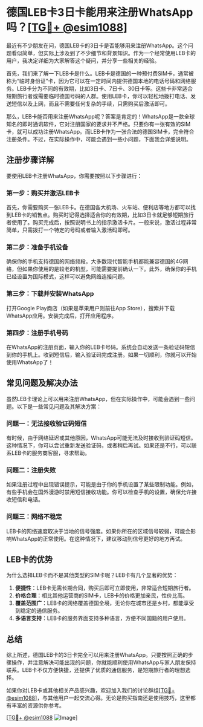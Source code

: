 # 德国LEB卡3日卡能用来注册WhatsApp吗？[[TG💪+ @esim1088](https://t.me/s/esim1088)]

最近有不少朋友在问，德国LEB卡的3日卡是否能够用来注册WhatsApp。这个问题看似简单，但实际上涉及到了不少细节和背景知识。作为一个经常使用LEB卡的用户，我决定详细为大家解答这个疑问，并分享一些相关的经验。

首先，我们来了解一下LEB卡是什么。LEB卡是德国的一种预付费SIM卡，通常被称为“临时身份证”卡，因为它可以在一定时间内提供德国本地的电话号码和网络服务。LEB卡分为不同的有效期，比如3日卡、7日卡、30日卡等。这些卡非常适合短期旅行者或需要临时德国号码的人群。使用LEB卡，你可以轻松地拨打电话、发送短信以及上网，而且不需要任何复杂的手续，只需购买后激活即可。

那么，LEB卡能否用来注册WhatsApp呢？答案是肯定的！WhatsApp是一款全球知名的即时通讯软件，它对注册国家的要求并不严格。只要你有一张有效的SIM卡，就可以成功注册WhatsApp。而LEB卡作为一张合法的德国SIM卡，完全符合注册条件。不过，在实际操作中，可能会遇到一些小问题，下面我会详细说明。

## 注册步骤详解

要使用LEB卡注册WhatsApp，你需要按照以下步骤进行：

### 第一步：购买并激活LEB卡
首先，你需要购买一张LEB卡。在德国各大机场、火车站、便利店等地方都可以找到LEB卡的销售点。购买时记得选择适合你的有效期，比如3日卡就足够短期旅行者使用了。购买完成后，按照说明书上的指示激活卡片。一般来说，激活过程非常简单，只需拨打一个特定的号码或者输入激活码即可。

### 第二步：准备手机设备
确保你的手机支持德国的网络频段。大多数现代智能手机都能兼容德国的4G网络，但如果你使用的是较老的机型，可能需要提前确认一下。此外，确保你的手机已经设置为国际模式，这样可以避免网络连接问题。

### 第三步：下载并安装WhatsApp
打开Google Play商店（如果是苹果用户则前往App Store），搜索并下载WhatsApp应用。安装完成后，打开应用程序。

### 第四步：注册手机号码
在WhatsApp的注册页面，输入你的LEB卡号码。系统会自动发送一条验证码短信到你的手机上。收到短信后，输入验证码完成注册。如果一切顺利，你就可以开始使用WhatsApp了！

## 常见问题及解决办法

虽然LEB卡理论上可以用来注册WhatsApp，但在实际操作中，可能会遇到一些问题。以下是一些常见问题及其解决方案：

### 问题一：无法接收验证码短信
有时候，由于网络延迟或其他原因，WhatsApp可能无法及时接收到验证码短信。这种情况下，你可以尝试重新发送验证码，或者稍后再试。如果还是不行，可以联系LEB卡的服务商客服，寻求帮助。

### 问题二：注册失败
如果注册过程中出现错误提示，可能是由于你的手机设置了某些限制功能。例如，有些手机会在国外漫游时禁用短信接收功能。你可以检查手机的设置，确保允许接收短信和电话。

### 问题三：网络不稳定
LEB卡的网络速度取决于当地的信号强度。如果你所在的区域信号较弱，可能会影响WhatsApp的正常使用。在这种情况下，建议移动到信号更好的地方再试。

## LEB卡的优势

为什么选择LEB卡而不是其他类型的SIM卡呢？LEB卡有几个显著的优势：

1. **便捷性**：LEB卡无需长期合同，购买后即可立即使用，非常适合短期旅行者。
2. **价格合理**：相比其他运营商的SIM卡，LEB卡的价格更加亲民，性价比高。
3. **覆盖范围广**：LEB卡的网络覆盖德国全境，无论你在城市还是乡村，都能享受到稳定的通信服务。
4. **多语言支持**：LEB卡的服务界面支持多种语言，方便不同国籍的用户使用。

## 总结

综上所述，德国LEB卡的3日卡完全可以用来注册WhatsApp。只要按照正确的步骤操作，并注意解决可能出现的问题，你就能顺利使用WhatsApp与家人朋友保持联系。LEB卡不仅方便快捷，还提供了优质的通信服务，是短期旅行者的理想选择。

如果你对LEB卡或其他相关产品感兴趣，欢迎加入我们的讨论群组[[TG💪+ @esim1088](https://t.me/s/esim1088)]，与其他用户一起交流心得。无论是购买指南还是使用技巧，这里都有丰富的资源供你参考。

[[TG💪+ @esim1088](https://t.me/s/esim1088) ![Image](https://i.postimg.cc/4NQfJmqS/Snipaste-2025-05-13-00-14-12.png)]